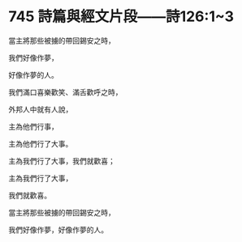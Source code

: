 # 745 詩篇與經文片段――詩126:1\~3

當主將那些被擄的帶回錫安之時，

我們好像作夢，

好像作夢的人。

我們滿口喜樂歡笑、滿舌歡呼之時，

外邦人中就有人說，

主為他們行事，

主為他們行了大事。

主為我們行了大事，我們就歡喜；

主為我們行了大事，

我們就歡喜。

當主將那些被擄的帶回錫安之時，

我們好像作夢，好像作夢的人。

